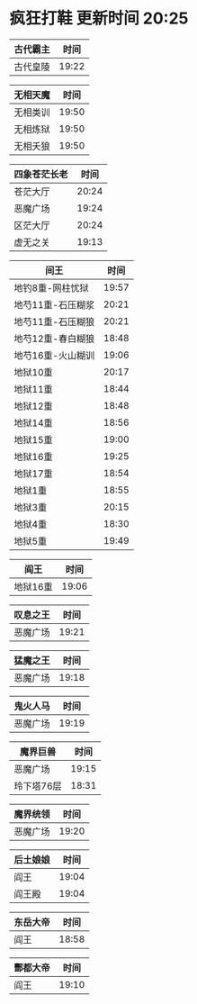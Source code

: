 # 疯狂打鞋 更新时间 20:25

| 古代霸主   | 时间    |
|--------|-------|
| 古代皇陵 | 19:22 |

| 无相天魔   | 时间    |
|--------|-------|
| 无相类训 | 19:50 |
| 无相炼狱 | 19:50 |
| 无相夭狼 | 19:50 |

| 四象苍茫长老   | 时间    |
|--------|-------|
| 苍茫大厅 | 20:24 |
| 恶魔广场 | 19:24 |
| 区茫大厅 | 20:24 |
| 虚无之关 | 19:13 |

| 间王   | 时间    |
|--------|-------|
| 地钓8重-网柱忧狱 | 19:57 |
| 地芍11重-石压糊浆 | 20:21 |
| 地芍11重-石压糊狼 | 20:21 |
| 地芍12重-春白糊狼 | 18:48 |
| 地芍16重-火山糊训 | 19:06 |
| 地狱10重 | 20:17 |
| 地狱11重 | 18:44 |
| 地狱12重 | 18:48 |
| 地狱14重 | 18:56 |
| 地狱15重 | 19:00 |
| 地狱16重 | 19:25 |
| 地狱17重 | 18:54 |
| 地狱1重 | 18:55 |
| 地狱3重 | 20:15 |
| 地狱4重 | 18:30 |
| 地狱5重 | 19:49 |

| 阎王   | 时间    |
|--------|-------|
| 地狱16重 | 19:06 |

| 叹息之王   | 时间    |
|--------|-------|
| 恶魔广场 | 19:21 |

| 猛魔之王   | 时间    |
|--------|-------|
| 恶魔广场 | 19:18 |

| 鬼火人马   | 时间    |
|--------|-------|
| 恶魔广场 | 19:19 |

| 魔界巨兽   | 时间    |
|--------|-------|
| 恶魔广场 | 19:15 |
| 玲下塔76层 | 18:31 |

| 魔界统领   | 时间    |
|--------|-------|
| 恶魔广场 | 19:20 |

| 后土娘娘   | 时间    |
|--------|-------|
| 阎王 | 19:04 |
| 阎王殿 | 19:04 |

| 东岳大帝   | 时间    |
|--------|-------|
| 阎王 | 18:58 |

| 酆都大帝   | 时间    |
|--------|-------|
| 阎王 | 19:10 |